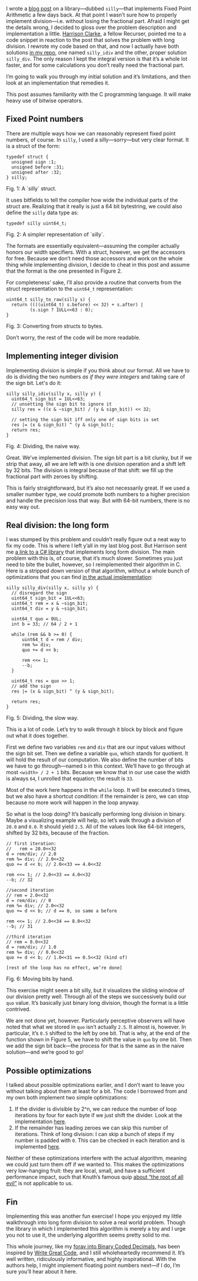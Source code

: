 I wrote a [blog post](http://blog.veitheller.de/Fixed_Point_Arithmetic.html)
on a library—dubbed `silly`—that implements Fixed Point Arithmetic a few days
back. At that point I wasn’t sure how to properly implement division—i.e.
without losing the fractional part. Afraid I might get the details wrong, I
decided to gloss over the problem description and implementation a little.
[Harrison Clarke](http://hclarke.ca/), a fellow Recurser, pointed me to a
code snippet in reaction to the post that solves the problem with long
division. I rewrote my code based on that, and now I actually have both
solutions [in my repo](https://github.com/hellerve/silly), one named
`silly_idiv` and the other, proper solution `silly_div`. The only reason I kept
the integral version is that it’s a whole lot faster, and for some calculations
you don’t really need the fractional part.

I’m going to walk you through my initial solution and it’s limitations, and
then look at an implementation that remedies it.

This post assumes familiarity with the C programming language. It will make
heavy use of bitwise operators.

## Fixed Point numbers

There are multiple ways how we can reasonably represent fixed point numbers, of
course. In `silly`, I used a silly—sorry—but very clear format. It is a struct
of the form:

```
typedef struct {
  unsigned sign :1;
  unsigned before :31;
  unsigned after :32;
} silly;
```
<div class="figure-label">Fig. 1: A `silly` struct.</div>

It uses bitfields to tell the compiler how wide the individual parts of the
struct are. Realizing that it really is just a 64 bit bytestring, we could also
define the `silly` data type as:

```
typedef silly uint64_t;
```
<div class="figure-label">Fig. 2: A simpler representation of `silly`.</div>

The formats are essentially equivalent—assuming the compiler actually honors
our width specifiers. With a struct, however, we get the accessors for free.
Because we don’t need those accessors and work on the whole thing while
implementing division, I decide to cheat in this post and assume that the
format is the one presented in Figure 2.

For completeness’ sake, I’ll also provide a routine that converts from the
struct representation to the `uint64_t` representation:

```
uint64_t silly_to_raw(silly s) {
  return ((((uint64_t) s.before) << 32) + s.after) |
         (s.sign ? 1ULL<<63 : 0);
}
```
<div class="figure-label">Fig. 3: Converting from structs to bytes.</div>

Don’t worry, the rest of the code will be more readable.

## Implementing integer division

Implementing division is simple if you think about our format. All we have to
do is dividing the two numbers *as if they were integers* and taking care of
the sign bit. Let's do it:

```
silly silly_idiv(silly x, silly y) {
  uint64_t sign_bit = 1UL<<63;
  // unsetting the sign bit to ignore it
  silly res = ((x & ~sign_bit) / (y & sign_bit)) << 32;

  // setting the sign bit iff only one of sign bits is set
  res |= (x & sign_bit) ^ (y & sign_bit);
  return res;
}
```
<div class="figure-label">Fig. 4: Dividing, the naive way.</div>

Great. We’ve implemented division. The sign bit part is a bit clunky, but if we
strip that away, all we are left with is one division operation and a shift
left by 32 bits. The division is integral because of that shift: we fill up the
fractional part with zeroes by shifting.

This is fairly straightforward, but it’s also not necessarily great. If we used
a smaller number type, we could promote both numbers to a higher precision and
handle the precision loss that way. But with 64-bit numbers, there is no easy
way out.


## Real division: the long form

I was stumped by this problem and couldn’t really figure out a neat way to fix
my code. This is where I left y’all in my last blog post. But Harrison sent me
[a link to a C# library](https://github.com/asik/FixedMath.Net) that
implements long form division. The main problem with this is, of course, that
it’s much slower. Sometimes you just need to bite the bullet, however, so I
reimplemented their algorithm in C. Here is a stripped down version of that
algorithm, without a whole bunch of optimizations that you can find [in the
actual implementation](https://github.com/hellerve/silly/blob/master/silly.c#L99):

```
silly silly_div(silly x, silly y) {
  // disregard the sign
  uint64_t sign_bit = 1UL<<63;
  uint64_t rem = x & ~sign_bit;
  uint64_t div = y & ~sign_bit;

  uint64_t quo = 0UL;
  int b = 33; // 64 / 2 + 1

  while (rem && b >= 0) {
      uint64_t d = rem / div;
      rem %= div;
      quo += d << b;

      rem <<= 1;
      --b;
  }

  uint64_t res = quo >> 1;
  // add the sign
  res |= (x & sign_bit) ^ (y & sign_bit);

  return res;
}
```
<div class="figure-label">Fig. 5: Dividing, the slow way.</div>

This is a lot of code. Let’s try to walk through it block by block and figure
out what it does together.

First we define two variables `rem` and `div` that are our input values without
the sign bit set. Then we define a variable `quo`, which stands for quotient.
It will hold the result of our computation. We also define the number of bits
we have to go through—named `b` in this context. We’ll have to go through at
most `<width> / 2 + 1` bits. Because we know that in our use case the width is
always `64`, I unrolled that equation; the result is `33`.

Most of the work here happens in the `while` loop. It will be executed `b`
times, but we also have a shortcut condition: if the remainder is zero, we can
stop because no more work will happen in the loop anyway.

So what is the loop doing? It’s basically performing long division in binary.
Maybe a visualizing example will help, so let’s walk through a division of
`20.0` and `8.0`. It should yield `2.5`. All of the values look like 64-bit
integers, shifted by 32 bits, because of the fraction.

```
// first iteration:
//   rem = 20.0<<32
d = rem/div; // 2.0
rem %= div; // 2.0<<32
quo += d << b; // 2.0<<33 == 4.0<<32

rem <<= 1; // 2.0<<33 == 4.0<<32
--b; // 32

//second iteration
// rem = 2.0<<32
d = rem/div; // 0
rem %= div; // 2.0<<32
quo += d << b; // d == 0, so same a before

rem <<= 1; // 2.0<<34 == 8.0<<32
--b; // 31

//third iteration
// rem = 8.0<<32
d = rem/div; // 1.0
rem %= div; // 0.0<<32
quo += d << b; // 1.0<<31 == 0.5<<32 (kind of)

[rest of the loop has no effect, we’re done]
```
<div class="figure-label">Fig. 6: Moving bits by hand.</div>

This exercise might seem a bit silly, but it visualizes the sliding window of
our division pretty well. Through all of the steps we successively build our
`quo` value. It’s basically just binary long division, though the format is
a little contrived.

We are not done yet, however. Particularly perceptive observers will have
noted that what we stored in `quo` isn’t actually `2.5`. It almost is, however.
In particular, it’s `0.5` shifted to the left by one bit. That is why, at the
end of the function shown in Figure 5, we have to shift the value in `quo`
by one bit. Then we add the sign bit back—the process for that is the same as
in the naive solution—and we’re good to go!

## Possible optimizations

I talked about possible optimizations earlier, and I don’t want to leave you
without talking about them at least for a bit. The code I borrowed from and my
own both implement two simple optimizations:

1. If the divider is divisible by 2^n, we can reduce the number of loop
iterations by four for each byte if we just shift the divider. Look at the
implementation [here](https://github.com/hellerve/silly/blob/master/silly.c#L108).
2. If the remainder has leading zeroes we can skip this number of iterations.
Think of long division: I can skip a bunch of steps if my number is padded
with `0`. This can be checked in each iteration and is implemented
[here](https://github.com/hellerve/silly/blob/master/silly.c#L114).

Neither of these optimizations interfere with the actual algorithm, meaning we
could just turn them off if we wanted to. This makes the optimizations very
low-hanging fruit: they are local, small, and have a sufficient performance
impact, such that Knuth’s famous quip [about “the root of all evil”](http://wiki.c2.com/?PrematureOptimization)
is not applicable to us.

## Fin

Implementing this was another fun exercise! I hope you enjoyed my little
walkthrough into long form division to solve a real world problem. Though the
library in which I implemented this algorithm is merely a toy and I urge you
not to use it, the underlying algorithm seems pretty solid to me.

This whole journey, like my [foray into Binary Coded Decimals](http://blog.veitheller.de/Binary_Coded_Decimal.html),
has been inspired by [Write Great Code](https://www.nostarch.com/greatcode.htm),
and I still wholeheartedly recommend it. It’s well written, ridiculously
informative, and highly inspirational. With the authors help, I might
implement floating point numbers next—if I do, I’m sure you’ll hear about it
here.
